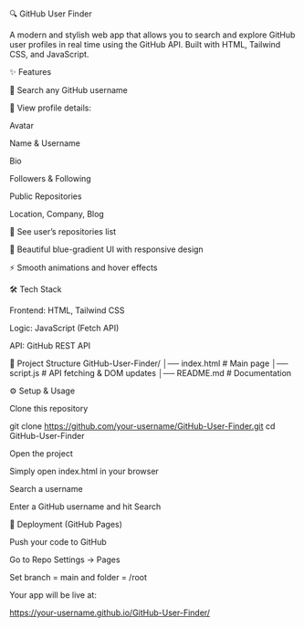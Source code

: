 🔍 GitHub User Finder

A modern and stylish web app that allows you to search and explore GitHub user profiles in real time using the GitHub API. Built with HTML, Tailwind CSS, and JavaScript.

✨ Features

🔎 Search any GitHub username

👤 View profile details:

Avatar

Name & Username

Bio

Followers & Following

Public Repositories

Location, Company, Blog

📂 See user’s repositories list

🎨 Beautiful blue-gradient UI with responsive design

⚡ Smooth animations and hover effects

🛠️ Tech Stack

Frontend: HTML, Tailwind CSS

Logic: JavaScript (Fetch API)

API: GitHub REST API

📂 Project Structure
GitHub-User-Finder/
│── index.html        # Main page
│── script.js         # API fetching & DOM updates
│── README.md         # Documentation

⚙️ Setup & Usage

Clone this repository

git clone https://github.com/your-username/GitHub-User-Finder.git
cd GitHub-User-Finder


Open the project

Simply open index.html in your browser

Search a username

Enter a GitHub username and hit Search


🚀 Deployment (GitHub Pages)

Push your code to GitHub

Go to Repo Settings → Pages

Set branch = main and folder = /root

Your app will be live at:

https://your-username.github.io/GitHub-User-Finder/
